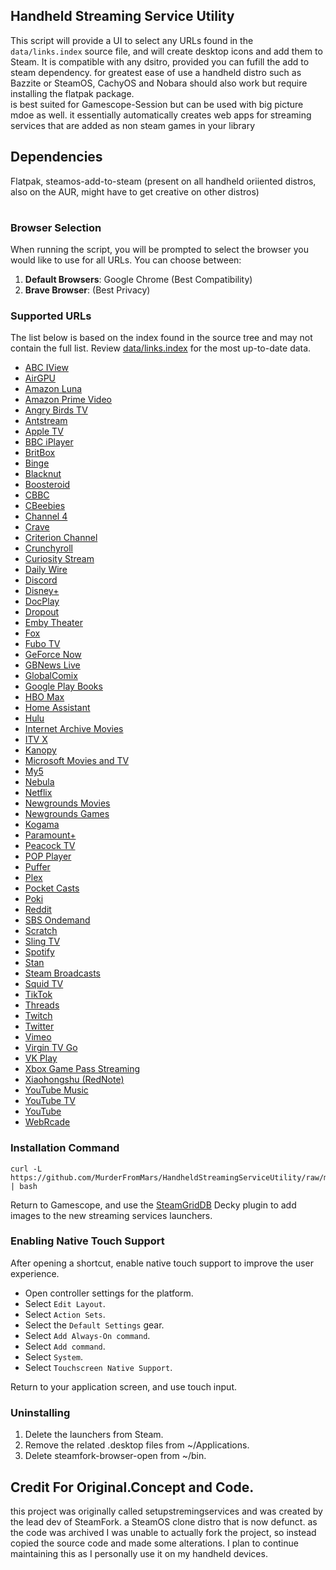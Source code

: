 ## Handheld Streaming Service Utility 
This script will provide a UI to select any URLs found in the `data/links.index` source file, and will create desktop icons and add them to Steam.  It is compatible with any dsitro, provided you can fufill the add to steam dependency. for greatest ease of use a handheld distro such as Bazzite or SteamOS,  CachyOS and Nobara should also work but require installing the flatpak package.  
is best suited for Gamescope-Session but can be used with big picture mdoe as well. it essentially automatically creates web apps for streaming services that are added as non steam games in your library 

## Dependencies 
Flatpak, steamos-add-to-steam (present on all handheld oriiented distros, also on the AUR, might have to get creative on other distros)

<table>
  <tr>
  </tr>
</table>

### Browser Selection
When running the script, you will be prompted to select the browser you would like to use for all URLs. You can choose between:

1. **Default Browsers**: Google Chrome (Best Compatibility)
2. **Brave Browser**: (Best Privacy)

### Supported URLs
The list below is based on the index found in the source tree and may not contain the full list.  Review [data/links.index](/data/links.index) for the most up-to-date data.

* [ABC IView](https://iview.abc.net.au)
* [AirGPU](https://app.airgpu.com)
* [Amazon Luna](https://luna.amazon.com/)
* [Amazon Prime Video](https://www.amazon.com/video)
* [Angry Birds TV](https://www.angrybirds.com/series/)
* [Antstream](https://live.antstream.com/)
* [Apple TV](https://tv.apple.com/)
* [BBC iPlayer](https://www.bbc.co.uk/iplayer/)
* [BritBox](https://britbox.com)
* [Binge](https://binge.com.au)
* [Blacknut](https://www.blacknut.com/en-gb/games)
* [Boosteroid](https://cloud.boosteroid.com)
* [CBBC](https://www.bbc.co.uk/cbbc)
* [CBeebies](https://www.bbc.co.uk/cbeebies)
* [Channel 4](https://www.channel4.com/)
* [Crave](https://www.crave.ca/)
* [Criterion Channel](https://www.criterionchannel.com)
* [Crunchyroll](https://www.crunchyroll.com/)
* [Curiosity Stream](https://curiositystream.com)
* [Daily Wire](https://www.dailywire.com/watch)
* [Discord](https://discord.com/app)
* [Disney+](https://www.disneyplus.com/)
* [DocPlay](https://www.docplay.com)
* [Dropout](https://www.dropout.tv/browse)
* [Emby Theater](https://emby.media/)
* [Fox](https://www.fox.com/)
* [Fubo TV](https://www.fubo.tv)
* [GeForce Now](https://play.geforcenow.com/mall/)
* [GBNews Live](https://www.gbnews.com/watch/live)
* [GlobalComix](https://globalcomix.com/)
* [Google Play Books](https://play.google.com/store/books)
* [HBO Max](https://www.max.com/)
* [Home Assistant](https://demo.home-assistant.io/)
* [Hulu](https://www.hulu.com/)
* [Internet Archive Movies](https://archive.org/details/movies)
* [ITV X](https://www.itv.com/)
* [Kanopy](https://www.kanopy.com)
* [Microsoft Movies and TV](https://apps.microsoft.com/movies)
* [My5](https://www.channel5.com/)
* [Nebula](https://nebula.tv/)
* [Netflix](https://www.netflix.com/)
* [Newgrounds Movies](https://www.newgrounds.com/movies)
* [Newgrounds Games](https://www.newgrounds.com/games)
* [Kogama](https://www.kogama.com/)
* [Paramount+](https://www.paramountplus.com/)
* [Peacock TV](https://www.peacocktv.com/)
* [POP Player](https://player.pop.co.uk/)
* [Puffer](https://puffer.stanford.edu/player/)
* [Plex](https://app.plex.tv/)
* [Pocket Casts](https://play.pocketcasts.com)
* [Poki](https://poki.com/)
* [Reddit](https://www.reddit.com/r/all/)
* [SBS Ondemand](https://www.sbs.com.au/ondemand/)
* [Scratch](https://scratch.mit.edu/explore/projects/all)
* [Sling TV](https://www.sling.com)
* [Spotify](https://open.spotify.com/)
* [Stan](https://www.stan.com.au)
* [Steam Broadcasts](https://steamcommunity.com/?subsection=broadcasts)
* [Squid TV](https://www.squidtv.net/)
* [TikTok](https://www.tiktok.com/)
* [Threads](https://www.threads.net/)
* [Twitch](https://www.twitch.tv/)
* [Twitter](https://twitter.com/)
* [Vimeo](https://vimeo.com/)
* [Virgin TV Go](https://virgintvgo.virginmedia.com/en/home)
* [VK Play](https://cloud.vkplay.ru/)
* [Xbox Game Pass Streaming](https://www.xbox.com/play)
* [Xiaohongshu (RedNote)](https://www.xiaohongshu.com/explore)
* [YouTube Music](https://music.youtube.com/)
* [YouTube TV](https://tv.youtube.com/)
* [YouTube](https://www.youtube.com/)
* [WebRcade](https://play.webrcade.com/)

### Installation Command

```
curl -L https://github.com/MurderFromMars/HandheldStreamingServiceUtility/raw/main/install.sh | bash
```

Return to Gamescope, and use the [SteamGridDB](https://github.com/SteamGridDB/decky-steamgriddb) Decky plugin to add images to the new streaming services launchers.

### Enabling Native Touch Support
After opening a shortcut, enable native touch support to improve the user experience.

* Open controller settings for the platform.
* Select `Edit Layout`.
* Select `Action Sets`.
* Select the `Default Settings` gear.
* Select `Add Always-On command`.
* Select `Add command`.
* Select `System`.
* Select `Touchscreen Native Support`.

Return to your application screen, and use touch input.

### Uninstalling
1. Delete the launchers from Steam.
2. Remove the related .desktop files from ~/Applications.
3. Delete steamfork-browser-open from ~/bin.
## Credit For Original.Concept and Code.
this project was originally called setupstremingservices and was created by the lead dev of SteamFork. a SteamOS clone distro that is now defunct. as the code was archived I was unable to actually fork the project, so instead copied the source code and made some alterations. I plan to continue maintaining this as I personally use it on my handheld devices. 

